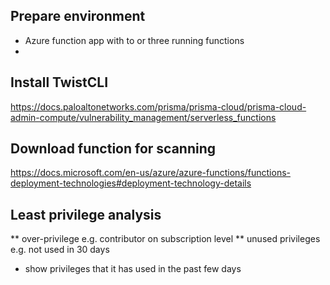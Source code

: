 

## Prepare environment
* Azure function app with to or three running functions
* 



## Install TwistCLI




https://docs.paloaltonetworks.com/prisma/prisma-cloud/prisma-cloud-admin-compute/vulnerability_management/serverless_functions


## Download function for scanning

https://docs.microsoft.com/en-us/azure/azure-functions/functions-deployment-technologies#deployment-technology-details


## Least privilege analysis
** over-privilege e.g. contributor on subscription level
** unused privileges e.g. not used in 30 days
- show privileges that it has used in the past few days














